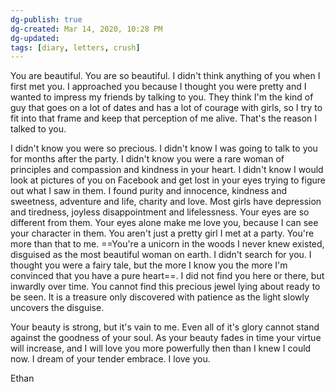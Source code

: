 ```yaml
---
dg-publish: true
dg-created: Mar 14, 2020, 10:28 PM
dg-updated: 
tags: [diary, letters, crush]
---
```


You are beautiful. You are so beautiful. I didn't think anything of you when I first met you. I approached you because I thought you were pretty and I wanted to impress my friends by talking to you. They think I'm the kind of guy that goes on a lot of dates and has a lot of courage with girls, so I try to fit into that frame and keep that perception of me alive. That's the reason I talked to you.

I didn't know you were so precious. I didn't know I was going to talk to you for months after the party. I didn't know you were a rare woman of principles and compassion and kindness in your heart. I didn't know I would look at pictures of you on Facebook and get lost in your eyes trying to figure out what I saw in them. I found purity and innocence, kindness and sweetness, adventure and life, charity and love. Most girls have depression and tiredness, joyless disappointment and lifelessness. Your eyes are so different from them. Your eyes alone make me love you, because I can see your character in them. You aren't just a pretty girl I met at a party. You're more than that to me. ==You're a unicorn in the woods I never knew existed, disguised as the most beautiful woman on earth. I didn't search for you. I thought you were a fairy tale, but the more I know you the more I'm convinced that you have a pure heart==. I did not find you here or there, but inwardly over time. You cannot find this precious jewel lying about ready to be seen. It is a treasure only discovered with patience as the light slowly uncovers the disguise.

Your beauty is strong, but it's vain to me. Even all of it's glory cannot stand against the goodness of your soul. As your beauty fades in time your virtue will increase, and I will love you more powerfully then than I knew I could now. I dream of your tender embrace. I love you.

Ethan